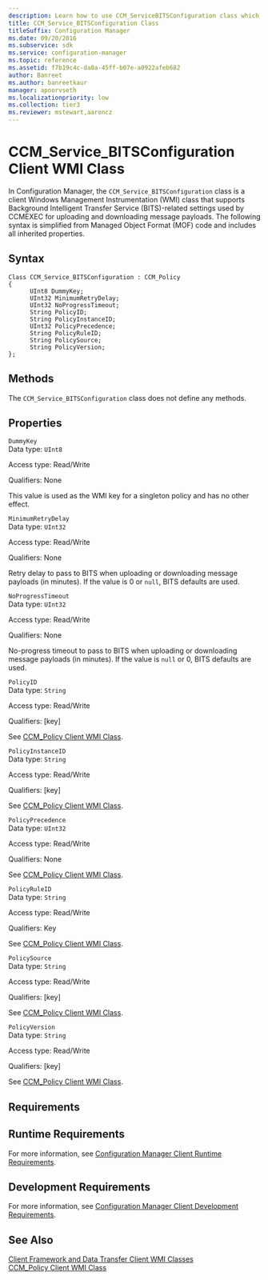 ```yaml
---
description: Learn how to use CCM_ServiceBITSConfiguration class which supports BITS-related settings used by CCMEXEC for uploading and downloading message payloads.
title: CCM_Service_BITSConfiguration Class
titleSuffix: Configuration Manager
ms.date: 09/20/2016
ms.subservice: sdk
ms.service: configuration-manager
ms.topic: reference
ms.assetid: f7b19c4c-da0a-45ff-b07e-a0922afeb682
author: Banreet
ms.author: banreetkaur
manager: apoorvseth
ms.localizationpriority: low
ms.collection: tier3
ms.reviewer: mstewart,aaroncz 
---
```

# CCM_Service_BITSConfiguration Client WMI Class
In Configuration Manager, the `CCM_Service_BITSConfiguration` class is a client Windows Management Instrumentation (WMI) class that supports Background Intelligent Transfer Service (BITS)-related settings used by CCMEXEC for uploading and downloading message payloads. The following syntax is simplified from Managed Object Format (MOF) code and includes all inherited properties.  

## Syntax  

```  
Class CCM_Service_BITSConfiguration : CCM_Policy  
{  
      UInt8 DummyKey;  
      UInt32 MinimumRetryDelay;  
      UInt32 NoProgressTimeout;  
      String PolicyID;  
      String PolicyInstanceID;  
      UInt32 PolicyPrecedence;  
      String PolicyRuleID;  
      String PolicySource;  
      String PolicyVersion;  
};  
```  

## Methods  
 The `CCM_Service_BITSConfiguration` class does not define any methods.  

## Properties  
 `DummyKey`  
 Data type: `UInt8`  

 Access type: Read/Write  

 Qualifiers: None  

 This value is used as the WMI key for a singleton policy and has no other effect.  

 `MinimumRetryDelay`  
 Data type: `UInt32`  

 Access type: Read/Write  

 Qualifiers: None  

 Retry delay to pass to BITS when uploading or downloading message payloads (in minutes). If the value is 0 or `null`, BITS defaults are used.  

 `NoProgressTimeout`  
 Data type: `UInt32`  

 Access type: Read/Write  

 Qualifiers: None  

 No-progress timeout to pass to BITS when uploading or downloading message payloads (in minutes). If the value is `null` or 0, BITS defaults are used.  

 `PolicyID`  
 Data type: `String`  

 Access type: Read/Write  

 Qualifiers: [key]  

 See [CCM_Policy Client WMI Class](../../../../../develop/reference/core/clients/client-classes/ccm_policy-client-wmi-class.md).  

 `PolicyInstanceID`  
 Data type: `String`  

 Access type: Read/Write  

 Qualifiers: [key]  

 See [CCM_Policy Client WMI Class](../../../../../develop/reference/core/clients/client-classes/ccm_policy-client-wmi-class.md).  

 `PolicyPrecedence`  
 Data type: `UInt32`  

 Access type: Read/Write  

 Qualifiers: None  

 See [CCM_Policy Client WMI Class](../../../../../develop/reference/core/clients/client-classes/ccm_policy-client-wmi-class.md).  

 `PolicyRuleID`  
 Data type: `String`  

 Access type: Read/Write  

 Qualifiers: Key  

 See [CCM_Policy Client WMI Class](../../../../../develop/reference/core/clients/client-classes/ccm_policy-client-wmi-class.md).  

 `PolicySource`  
 Data type: `String`  

 Access type: Read/Write  

 Qualifiers: [key]  

 See [CCM_Policy Client WMI Class](../../../../../develop/reference/core/clients/client-classes/ccm_policy-client-wmi-class.md).  

 `PolicyVersion`  
 Data type: `String`  

 Access type: Read/Write  

 Qualifiers: [key]  

 See [CCM_Policy Client WMI Class](../../../../../develop/reference/core/clients/client-classes/ccm_policy-client-wmi-class.md).  

## Requirements  

## Runtime Requirements  
 For more information, see [Configuration Manager Client Runtime Requirements](../../../../../develop/core/reqs/client-runtime-requirements.md).  

## Development Requirements  
 For more information, see [Configuration Manager Client Development Requirements](../../../../../develop/core/reqs/client-development-requirements.md).  

## See Also  
 [Client Framework and Data Transfer Client WMI Classes](../../../../../develop/reference/core/clients/client-classes/client-framework-and-data-transfer-client-wmi-classes.md)   
 [CCM_Policy Client WMI Class](../../../../../develop/reference/core/clients/client-classes/ccm_policy-client-wmi-class.md)
